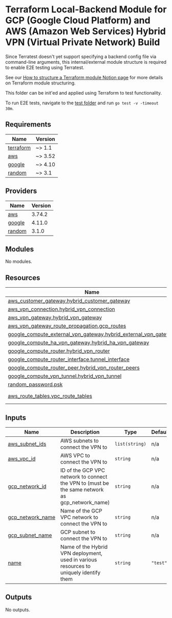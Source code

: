 # Terraform Local-Backend Module for GCP (Google Cloud Platform) and AWS (Amazon Web Services) Hybrid VPN (Virtual Private Network) Build

Since Terratest doesn't yet support specifying a backend config file via command-line arguments,
this internal/external module structure is required to enable E2E testing using Terratest.

See our [How to structure a Terraform module Notion page](https://www.notion.so/honestbank/How-to-structure-a-Terraform-module-31374a1594f84ef7b185ef4e06b36619)
for more details on Terraform module structuring.

This folder can be init'ed and applied using Terraform to test functionality.

To run E2E tests, navigate to the [test folder](../test) and run `go test -v -timeout 30m`.

<!-- BEGIN_TF_DOCS -->
## Requirements

| Name | Version |
|------|---------|
| <a name="requirement_terraform"></a> [terraform](#requirement\_terraform) | ~> 1.1 |
| <a name="requirement_aws"></a> [aws](#requirement\_aws) | ~> 3.52 |
| <a name="requirement_google"></a> [google](#requirement\_google) | ~> 4.10 |
| <a name="requirement_random"></a> [random](#requirement\_random) | ~> 3.1 |

## Providers

| Name | Version |
|------|---------|
| <a name="provider_aws"></a> [aws](#provider\_aws) | 3.74.2 |
| <a name="provider_google"></a> [google](#provider\_google) | 4.11.0 |
| <a name="provider_random"></a> [random](#provider\_random) | 3.1.0 |

## Modules

No modules.

## Resources

| Name | Type |
|------|------|
| [aws_customer_gateway.hybrid_customer_gateway](https://registry.terraform.io/providers/hashicorp/aws/latest/docs/resources/customer_gateway) | resource |
| [aws_vpn_connection.hybrid_vpn_connection](https://registry.terraform.io/providers/hashicorp/aws/latest/docs/resources/vpn_connection) | resource |
| [aws_vpn_gateway.hybrid_vpn_gateway](https://registry.terraform.io/providers/hashicorp/aws/latest/docs/resources/vpn_gateway) | resource |
| [aws_vpn_gateway_route_propagation.gcp_routes](https://registry.terraform.io/providers/hashicorp/aws/latest/docs/resources/vpn_gateway_route_propagation) | resource |
| [google_compute_external_vpn_gateway.hybrid_external_vpn_gateway](https://registry.terraform.io/providers/hashicorp/google/latest/docs/resources/compute_external_vpn_gateway) | resource |
| [google_compute_ha_vpn_gateway.hybrid_ha_vpn_gateway](https://registry.terraform.io/providers/hashicorp/google/latest/docs/resources/compute_ha_vpn_gateway) | resource |
| [google_compute_router.hybrid_vpn_router](https://registry.terraform.io/providers/hashicorp/google/latest/docs/resources/compute_router) | resource |
| [google_compute_router_interface.tunnel_interface](https://registry.terraform.io/providers/hashicorp/google/latest/docs/resources/compute_router_interface) | resource |
| [google_compute_router_peer.hybrid_vpn_router_peers](https://registry.terraform.io/providers/hashicorp/google/latest/docs/resources/compute_router_peer) | resource |
| [google_compute_vpn_tunnel.hybrid_vpn_tunnel](https://registry.terraform.io/providers/hashicorp/google/latest/docs/resources/compute_vpn_tunnel) | resource |
| [random_password.psk](https://registry.terraform.io/providers/hashicorp/random/latest/docs/resources/password) | resource |
| [aws_route_tables.vpc_route_tables](https://registry.terraform.io/providers/hashicorp/aws/latest/docs/data-sources/route_tables) | data source |

## Inputs

| Name | Description | Type | Default | Required |
|------|-------------|------|---------|:--------:|
| <a name="input_aws_subnet_ids"></a> [aws\_subnet\_ids](#input\_aws\_subnet\_ids) | AWS subnets to connect the VPN to | `list(string)` | n/a | yes |
| <a name="input_aws_vpc_id"></a> [aws\_vpc\_id](#input\_aws\_vpc\_id) | AWS VPC to connect the VPN to | `string` | n/a | yes |
| <a name="input_gcp_network_id"></a> [gcp\_network\_id](#input\_gcp\_network\_id) | ID of the GCP VPC network to connect the VPN to (must be the same network as gcp\_network\_name) | `string` | n/a | yes |
| <a name="input_gcp_network_name"></a> [gcp\_network\_name](#input\_gcp\_network\_name) | Name of the GCP VPC network to connect the VPN to | `string` | n/a | yes |
| <a name="input_gcp_subnetwork_name"></a> [gcp\_subnet\_name](#input\_gcp\_subnet\_name) | GCP subnet to connect the VPN to | `string` | n/a | yes |
| <a name="input_name"></a> [name](#input\_name) | Name of the Hybrid VPN deployment, used in various resources to uniquely identify them | `string` | `"test"` | no |

## Outputs

No outputs.
<!-- END_TF_DOCS -->
